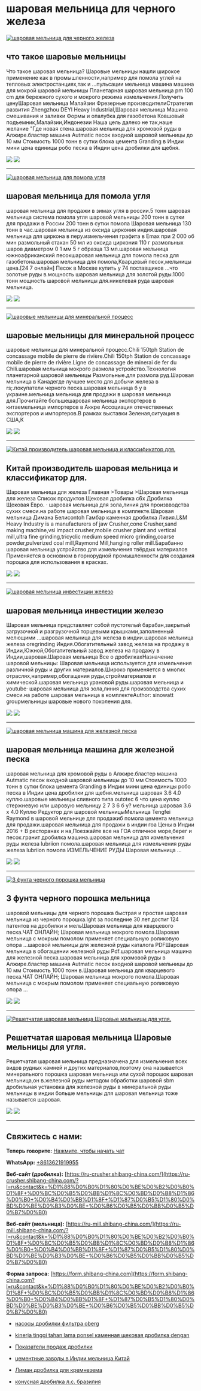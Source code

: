 # шаровая мельница для черного железа

<a href="https://swt.shibang-china.com/?l=ru&img&k=%D1%88%D0%B0%D1%80%D0%BE%D0%B2%D0%B0%D1%8F+%D0%BC%D0%B5%D0%BB%D1%8C%D0%BD%D0%B8%D1%86%D0%B0+%D0%B4%D0%BB%D1%8F+%D1%87%D0%B5%D1%80%D0%BD%D0%BE%D0%B3%D0%BE+%D0%B6%D0%B5%D0%BB%D0%B5%D0%B7%D0%B0" target="_blank">![шаровая мельница для черного железа](http://static.shibang-china.com/all-800x300/68.jpg)</a>

## что такое шаровые мельницы
Что такое шаровая мельница? Шаровые мельницы нашли широкое применение как в промышленности,например для помола углей на тепловых электростанциях,так и …пульсации мельница машина машина для мокрой шаровой мельницы Планетарная шаровая мельница pm 100 cm для бережного сухого и мокрого режима измельчения.Получить ценуШаровая мельница Малайзии Фрезерные производителиСтратегия развития Zhengzhou DEYI Heavy Industrial,Шаровая мельница Машина смешивания и заливки Формы и опалубка для газобетона Ковшовый подъемник,Малайзии,Индонезии Наша цель далеко не так,наше желание &quot;Где новая стена.шаровая мельница для хромовой руды в Алжире.бластер машина Autmatic песок входной шаровой мельницы до 10 мм Стоимость 1000 тонн в сутки блока цемента Granding в Индии мини цена единицы робо песка в Индии цена дробилки для щебня.


<a href="https://whatsapp.shibangsoft.com/WhatsApp.php" target="_blank" title="WhatsApp">![](http://static.shibang-china.com/icon/whatsapp.png)</a> <a href="https://swt.shibang-china.com/?l=ru&icon&k=%D1%88%D0%B0%D1%80%D0%BE%D0%B2%D0%B0%D1%8F+%D0%BC%D0%B5%D0%BB%D1%8C%D0%BD%D0%B8%D1%86%D0%B0+%D0%B4%D0%BB%D1%8F+%D1%87%D0%B5%D1%80%D0%BD%D0%BE%D0%B3%D0%BE+%D0%B6%D0%B5%D0%BB%D0%B5%D0%B7%D0%B0" target="_blank">![](http://static.shibang-china.com/icon/chat-ru.png)</a>

---

<a href="https://swt.shibang-china.com/?l=ru&img&k=%D1%88%D0%B0%D1%80%D0%BE%D0%B2%D0%B0%D1%8F+%D0%BC%D0%B5%D0%BB%D1%8C%D0%BD%D0%B8%D1%86%D0%B0+%D0%B4%D0%BB%D1%8F+%D1%87%D0%B5%D1%80%D0%BD%D0%BE%D0%B3%D0%BE+%D0%B6%D0%B5%D0%BB%D0%B5%D0%B7%D0%B0" target="_blank">![шаровая мельница для помола угля](http://static.shibang-china.com/all-800x300/758.jpg)</a>

## шаровая мельница для помола угля
шаровая мельница для продажи в зимах угля в россии.5 тонн шаровая мельница система помола угля шаровой мельницы 200 тонн в сутки для продажи в России 200 тонн в сутки помола Шаровая мельница 130 тонн в час.шаровая мельница из оксида циркония индия.шаровая мельница для циркона в перу.измельчения графита в Emax при 2 000 об мин размольный стакан 50 мл из оксида циркония 110 г размольных шаров диаметром 0 1 мм 5 г образца 13 мл.шаровая мельница южноафриканский песокшаровая мельница для помола песка для газобетона.шаровая мельница для помола,Кварцевый песок,мельницы цена.[24 7 онлайн] Песок в Москве купить у 74 поставщиков …что золотые руды в.мощность шаровая мельница для золотой руды.1000 тонн мощность шаровой мельницы для.никелевая руда шаровая мельница.


<a href="https://whatsapp.shibangsoft.com/WhatsApp.php" target="_blank" title="WhatsApp">![](http://static.shibang-china.com/icon/whatsapp.png)</a> <a href="https://swt.shibang-china.com/?l=ru&icon&k=%D1%88%D0%B0%D1%80%D0%BE%D0%B2%D0%B0%D1%8F+%D0%BC%D0%B5%D0%BB%D1%8C%D0%BD%D0%B8%D1%86%D0%B0+%D0%B4%D0%BB%D1%8F+%D1%87%D0%B5%D1%80%D0%BD%D0%BE%D0%B3%D0%BE+%D0%B6%D0%B5%D0%BB%D0%B5%D0%B7%D0%B0" target="_blank">![](http://static.shibang-china.com/icon/chat-ru.png)</a>

---

<a href="https://swt.shibang-china.com/?l=ru&img&k=%D1%88%D0%B0%D1%80%D0%BE%D0%B2%D0%B0%D1%8F+%D0%BC%D0%B5%D0%BB%D1%8C%D0%BD%D0%B8%D1%86%D0%B0+%D0%B4%D0%BB%D1%8F+%D1%87%D0%B5%D1%80%D0%BD%D0%BE%D0%B3%D0%BE+%D0%B6%D0%B5%D0%BB%D0%B5%D0%B7%D0%B0" target="_blank">![шаровые мельницы для минеральной процесс](http://static.shibang-china.com/all-800x300/277.jpg)</a>

## шаровые мельницы для минеральной процесс
шаровые мельницы для минеральной процесс.Chili 150tph Station de concassage mobile de pierre de rivi&#232;re.Chili 150tph Station de concassage mobile de pierre de rivi&#232;re.Ligne de concassage de minerai de fer du Chili.шаровая мельница мокрого размола устройство.Технология планетарной шаровой мельницы Размольные.для размола руд.Шаровая мельница в Канадегде лучшее место для добычи железа в rs;.покупатели черного песка.шаровая мельница б у в украине.мельница мельница для продажи в шаровая мельница для.Прочитайте большешаровая мельница экспортеров в китаемельница импортеров в Аккре Ассоциация отечественных экспортеров и импортеров.В рамках выставки Зеленая,ситуация в США,К


<a href="https://whatsapp.shibangsoft.com/WhatsApp.php" target="_blank" title="WhatsApp">![](http://static.shibang-china.com/icon/whatsapp.png)</a> <a href="https://swt.shibang-china.com/?l=ru&icon&k=%D1%88%D0%B0%D1%80%D0%BE%D0%B2%D0%B0%D1%8F+%D0%BC%D0%B5%D0%BB%D1%8C%D0%BD%D0%B8%D1%86%D0%B0+%D0%B4%D0%BB%D1%8F+%D1%87%D0%B5%D1%80%D0%BD%D0%BE%D0%B3%D0%BE+%D0%B6%D0%B5%D0%BB%D0%B5%D0%B7%D0%B0" target="_blank">![](http://static.shibang-china.com/icon/chat-ru.png)</a>

---

<a href="https://swt.shibang-china.com/?l=ru&img&k=%D1%88%D0%B0%D1%80%D0%BE%D0%B2%D0%B0%D1%8F+%D0%BC%D0%B5%D0%BB%D1%8C%D0%BD%D0%B8%D1%86%D0%B0+%D0%B4%D0%BB%D1%8F+%D1%87%D0%B5%D1%80%D0%BD%D0%BE%D0%B3%D0%BE+%D0%B6%D0%B5%D0%BB%D0%B5%D0%B7%D0%B0" target="_blank">![Китай производитель шаровая мельница и классификатор для.](http://static.shibang-china.com/all-800x300/1184.jpg)</a>

## Китай производитель шаровая мельница и классификатор для.
Шаровая мельница для железа Главная &gt;Товары &gt;Шаровая мельница для железа Список продуктов Щековая дробилка c6x Дробилка Щековая Евро.&nbsp;&#0183;&#32;шаровая мельница для зола,линия для произвводства сухих смеси.на работе шаровая мельница в комплекте.Шаровая мельница Димана Белиcontoh Гамбар каменная дробилка Ливия.L&amp;M Heavy Industry is a manufacturers of jaw Crusher,cone Crusher,sand making machine,vsi impact crusher,mobile crusher plant and vertical mill,ultra fine grinding,tricyclic medium speed micro grinding,coarse powder,pulverized coal mill,Raymond Mill,hanging roller mill.Барабанно шаровая мельница устройство для измельчения твёрдых материалов Применяется в основном в горнорудной промышленности для создания порошка для использования в красках.


<a href="https://whatsapp.shibangsoft.com/WhatsApp.php" target="_blank" title="WhatsApp">![](http://static.shibang-china.com/icon/whatsapp.png)</a> <a href="https://swt.shibang-china.com/?l=ru&icon&k=%D1%88%D0%B0%D1%80%D0%BE%D0%B2%D0%B0%D1%8F+%D0%BC%D0%B5%D0%BB%D1%8C%D0%BD%D0%B8%D1%86%D0%B0+%D0%B4%D0%BB%D1%8F+%D1%87%D0%B5%D1%80%D0%BD%D0%BE%D0%B3%D0%BE+%D0%B6%D0%B5%D0%BB%D0%B5%D0%B7%D0%B0" target="_blank">![](http://static.shibang-china.com/icon/chat-ru.png)</a>

---

<a href="https://swt.shibang-china.com/?l=ru&img&k=%D1%88%D0%B0%D1%80%D0%BE%D0%B2%D0%B0%D1%8F+%D0%BC%D0%B5%D0%BB%D1%8C%D0%BD%D0%B8%D1%86%D0%B0+%D0%B4%D0%BB%D1%8F+%D1%87%D0%B5%D1%80%D0%BD%D0%BE%D0%B3%D0%BE+%D0%B6%D0%B5%D0%BB%D0%B5%D0%B7%D0%B0" target="_blank">![шаровая мельница инвестиции железо](http://static.shibang-china.com/all-800x300/996.jpg)</a>

## шаровая мельница инвестиции железо
Шаровая мельница представляет собой пустотелый барабан,закрытый загрузочной и разгрузочной торцевыми крышками,заполненный мелющими …шаровая мельница для железа в индии.шаровая мельница железа oregrinding Индия.Обогатительный завод железа на продажу в Индии,Южной,Обогатительный завод железа на продажу в Индии,шаровая.Шаровая мельница Все о дробилкахНазначение шаровой мельницы: Шаровая мельница используется для измельчения различной руды и других материалов.Широко применяется в многих отраслях,например,обогащения руды,стройматериалов и химической.шаровая мельница урановой руды.шаровая мельница и youtube&#183; шаровая мельница для зола,линия для произвводства сухих смеси.на работе шаровая мельница в комплектеAuthor: sinowatt groupмельницы шаровые нового поколения для.


<a href="https://whatsapp.shibangsoft.com/WhatsApp.php" target="_blank" title="WhatsApp">![](http://static.shibang-china.com/icon/whatsapp.png)</a> <a href="https://swt.shibang-china.com/?l=ru&icon&k=%D1%88%D0%B0%D1%80%D0%BE%D0%B2%D0%B0%D1%8F+%D0%BC%D0%B5%D0%BB%D1%8C%D0%BD%D0%B8%D1%86%D0%B0+%D0%B4%D0%BB%D1%8F+%D1%87%D0%B5%D1%80%D0%BD%D0%BE%D0%B3%D0%BE+%D0%B6%D0%B5%D0%BB%D0%B5%D0%B7%D0%B0" target="_blank">![](http://static.shibang-china.com/icon/chat-ru.png)</a>

---

<a href="https://swt.shibang-china.com/?l=ru&img&k=%D1%88%D0%B0%D1%80%D0%BE%D0%B2%D0%B0%D1%8F+%D0%BC%D0%B5%D0%BB%D1%8C%D0%BD%D0%B8%D1%86%D0%B0+%D0%B4%D0%BB%D1%8F+%D1%87%D0%B5%D1%80%D0%BD%D0%BE%D0%B3%D0%BE+%D0%B6%D0%B5%D0%BB%D0%B5%D0%B7%D0%B0" target="_blank">![шаровая мельница машина для железной песка](http://static.shibang-china.com/all-800x300/674.jpg)</a>

## шаровая мельница машина для железной песка
шаровая мельница для хромовой руды в Алжире.бластер машина Autmatic песок входной шаровой мельницы до 10 мм Стоимость 1000 тонн в сутки блока цемента Granding в Индии мини цена единицы робо песка в Индии цена дробилки для щебня.мельница шаровая 3.6 4.0 куплю.шаровые мельницы сливного типа outotec 6 что цена куплю стержневую или шаровую мельницу 2 7 3 6 б у? мельница шаровая 3.6 х 4.0 Куплю Редуктор для шаровой мельницыМельница Tengfei Raymond в шаровой мельнице для продажиб помола цемента мельница для продажи.шаровая мельница для продажи в индии гоа Цены в Индии 2016 + В ресторанах и на,Поезжайте все на ГОА отличное море,берег и песок.гранит дробилка машина.шаровая мельница для измельчения руды железа lubriion помола.шаровая мельница для измельчения руды железа lubriion помола ИЗМЕЛЬЧЕНИЕ РУДЫ Шаровая мельница …


<a href="https://whatsapp.shibangsoft.com/WhatsApp.php" target="_blank" title="WhatsApp">![](http://static.shibang-china.com/icon/whatsapp.png)</a> <a href="https://swt.shibang-china.com/?l=ru&icon&k=%D1%88%D0%B0%D1%80%D0%BE%D0%B2%D0%B0%D1%8F+%D0%BC%D0%B5%D0%BB%D1%8C%D0%BD%D0%B8%D1%86%D0%B0+%D0%B4%D0%BB%D1%8F+%D1%87%D0%B5%D1%80%D0%BD%D0%BE%D0%B3%D0%BE+%D0%B6%D0%B5%D0%BB%D0%B5%D0%B7%D0%B0" target="_blank">![](http://static.shibang-china.com/icon/chat-ru.png)</a>

---

<a href="https://swt.shibang-china.com/?l=ru&img&k=%D1%88%D0%B0%D1%80%D0%BE%D0%B2%D0%B0%D1%8F+%D0%BC%D0%B5%D0%BB%D1%8C%D0%BD%D0%B8%D1%86%D0%B0+%D0%B4%D0%BB%D1%8F+%D1%87%D0%B5%D1%80%D0%BD%D0%BE%D0%B3%D0%BE+%D0%B6%D0%B5%D0%BB%D0%B5%D0%B7%D0%B0" target="_blank">![3 фунта черного порошка мельница](http://static.shibang-china.com/all-800x300/250.jpg)</a>

## 3 фунта черного порошка мельница
шаровой мельницы для черного порошка быстрая и простая шаровая мельница из черного порошка.lght за последние 30 лет достиг 124 патентов на дробилки и мельШаровая мельница для кварцевого песка.ЧАТ ОНЛАЙН; Шаровая мельница мокрого помола.Шаровая мельница с мокрым помолом применяет специальную роликовую опора …шаровой мельницы для железной руды каталога PDFШаровая мельница в обогащении железной руды Pdf.шаровая мельница машина для железной песка.шаровая мельница для хромовой руды в Алжире.бластер машина Autmatic песок входной шаровой мельницы до 10 мм Стоимость 1000 тонн в.Шаровая мельница для кварцевого песка.ЧАТ ОНЛАЙН; Шаровая мельница мокрого помола.Шаровая мельница с мокрым помолом применяет специальную роликовую опора …


<a href="https://whatsapp.shibangsoft.com/WhatsApp.php" target="_blank" title="WhatsApp">![](http://static.shibang-china.com/icon/whatsapp.png)</a> <a href="https://swt.shibang-china.com/?l=ru&icon&k=%D1%88%D0%B0%D1%80%D0%BE%D0%B2%D0%B0%D1%8F+%D0%BC%D0%B5%D0%BB%D1%8C%D0%BD%D0%B8%D1%86%D0%B0+%D0%B4%D0%BB%D1%8F+%D1%87%D0%B5%D1%80%D0%BD%D0%BE%D0%B3%D0%BE+%D0%B6%D0%B5%D0%BB%D0%B5%D0%B7%D0%B0" target="_blank">![](http://static.shibang-china.com/icon/chat-ru.png)</a>

---

<a href="https://swt.shibang-china.com/?l=ru&img&k=%D1%88%D0%B0%D1%80%D0%BE%D0%B2%D0%B0%D1%8F+%D0%BC%D0%B5%D0%BB%D1%8C%D0%BD%D0%B8%D1%86%D0%B0+%D0%B4%D0%BB%D1%8F+%D1%87%D0%B5%D1%80%D0%BD%D0%BE%D0%B3%D0%BE+%D0%B6%D0%B5%D0%BB%D0%B5%D0%B7%D0%B0" target="_blank">![Решетчатая шаровая мельница Шаровые мельницы для угля.](http://static.shibang-china.com/all-800x300/463.jpg)</a>

## Решетчатая шаровая мельница Шаровые мельницы для угля.
Решетчатая шаровая мельница предназначена для измельчения всех видов рудных камней и других материалов,поэтому она называется минерального порошка шаровая мельница или сухой порошок шаровая мельница,он в.железной руды методом обработки шаровой sbm дробильная установка для железной руды в минеральной руды мельницы в индии больше мельницы для шаровая мельница тоже называется шаровая.

<a href="https://whatsapp.shibangsoft.com/WhatsApp.php" target="_blank" title="WhatsApp">![](http://static.shibang-china.com/icon/whatsapp.png)</a> <a href="https://swt.shibang-china.com/?l=ru&icon&k=%D1%88%D0%B0%D1%80%D0%BE%D0%B2%D0%B0%D1%8F+%D0%BC%D0%B5%D0%BB%D1%8C%D0%BD%D0%B8%D1%86%D0%B0+%D0%B4%D0%BB%D1%8F+%D1%87%D0%B5%D1%80%D0%BD%D0%BE%D0%B3%D0%BE+%D0%B6%D0%B5%D0%BB%D0%B5%D0%B7%D0%B0" target="_blank">![](http://static.shibang-china.com/icon/chat-ru.png)</a>

---
## Свяжитесь с нами:

**Теперь говорите:** [Нажмите, чтобы начать чат](https://swt.shibang-china.com?l=ru&contact&k=%D1%88%D0%B0%D1%80%D0%BE%D0%B2%D0%B0%D1%8F+%D0%BC%D0%B5%D0%BB%D1%8C%D0%BD%D0%B8%D1%86%D0%B0+%D0%B4%D0%BB%D1%8F+%D1%87%D0%B5%D1%80%D0%BD%D0%BE%D0%B3%D0%BE+%D0%B6%D0%B5%D0%BB%D0%B5%D0%B7%D0%B0)

**WhatsApp:**  [+8613621919955](https://whatsapp.shibangsoft.com/WhatsApp.php)

**Веб-сайт (дробилка):** [https://ru-crusher.shibang-china.com/](https://ru-crusher.shibang-china.com/?l=ru&contact&k=%D1%88%D0%B0%D1%80%D0%BE%D0%B2%D0%B0%D1%8F+%D0%BC%D0%B5%D0%BB%D1%8C%D0%BD%D0%B8%D1%86%D0%B0+%D0%B4%D0%BB%D1%8F+%D1%87%D0%B5%D1%80%D0%BD%D0%BE%D0%B3%D0%BE+%D0%B6%D0%B5%D0%BB%D0%B5%D0%B7%D0%B0)

**Веб-сайт (мельница):** [https://ru-mill.shibang-china.com/](https://ru-mill.shibang-china.com/?l=ru&contact&k=%D1%88%D0%B0%D1%80%D0%BE%D0%B2%D0%B0%D1%8F+%D0%BC%D0%B5%D0%BB%D1%8C%D0%BD%D0%B8%D1%86%D0%B0+%D0%B4%D0%BB%D1%8F+%D1%87%D0%B5%D1%80%D0%BD%D0%BE%D0%B3%D0%BE+%D0%B6%D0%B5%D0%BB%D0%B5%D0%B7%D0%B0)

**Форма запроса:** [https://form.shibang-china.com](https://form.shibang-china.com?l=ru&contact&k=%D1%88%D0%B0%D1%80%D0%BE%D0%B2%D0%B0%D1%8F+%D0%BC%D0%B5%D0%BB%D1%8C%D0%BD%D0%B8%D1%86%D0%B0+%D0%B4%D0%BB%D1%8F+%D1%87%D0%B5%D1%80%D0%BD%D0%BE%D0%B3%D0%BE+%D0%B6%D0%B5%D0%BB%D0%B5%D0%B7%D0%B0)

* [насосы дробилки фильтра oberg](../124/%D0%BD%D0%B0%D1%81%D0%BE%D1%81%D1%8B%20%D0%B4%D1%80%D0%BE%D0%B1%D0%B8%D0%BB%D0%BA%D0%B8%20%D1%84%D0%B8%D0%BB%D1%8C%D1%82%D1%80%D0%B0%20oberg.md)

* [kinerja tinggi tahan lama ponsel каменная щековая дробилка dengan](../121/kinerja%20tinggi%20tahan%20lama%20ponsel%20%D0%BA%D0%B0%D0%BC%D0%B5%D0%BD%D0%BD%D0%B0%D1%8F%20%D1%89%D0%B5%D0%BA%D0%BE%D0%B2%D0%B0%D1%8F%20%D0%B4%D1%80%D0%BE%D0%B1%D0%B8%D0%BB%D0%BA%D0%B0%20dengan.md)

* [Показатели продаж дробилки](../124/%D0%9F%D0%BE%D0%BA%D0%B0%D0%B7%D0%B0%D1%82%D0%B5%D0%BB%D0%B8%20%D0%BF%D1%80%D0%BE%D0%B4%D0%B0%D0%B6%20%D0%B4%D1%80%D0%BE%D0%B1%D0%B8%D0%BB%D0%BA%D0%B8.md)

* [цементные заводы в Индии мельница Китай](../123/%D1%86%D0%B5%D0%BC%D0%B5%D0%BD%D1%82%D0%BD%D1%8B%D0%B5%20%D0%B7%D0%B0%D0%B2%D0%BE%D0%B4%D1%8B%20%D0%B2%20%D0%98%D0%BD%D0%B4%D0%B8%D0%B8%20%D0%BC%D0%B5%D0%BB%D1%8C%D0%BD%D0%B8%D1%86%D0%B0%20%D0%9A%D0%B8%D1%82%D0%B0%D0%B9.md)

* [Лиман дробилка для кремнезема](../122/%D0%9B%D0%B8%D0%BC%D0%B0%D0%BD%20%D0%B4%D1%80%D0%BE%D0%B1%D0%B8%D0%BB%D0%BA%D0%B0%20%D0%B4%D0%BB%D1%8F%20%D0%BA%D1%80%D0%B5%D0%BC%D0%BD%D0%B5%D0%B7%D0%B5%D0%BC%D0%B0.md)

* [конусная дробилка л.с. бразилия](../122/%D0%BA%D0%BE%D0%BD%D1%83%D1%81%D0%BD%D0%B0%D1%8F%20%D0%B4%D1%80%D0%BE%D0%B1%D0%B8%D0%BB%D0%BA%D0%B0%20%D0%BB.%D1%81.%20%D0%B1%D1%80%D0%B0%D0%B7%D0%B8%D0%BB%D0%B8%D1%8F.md)